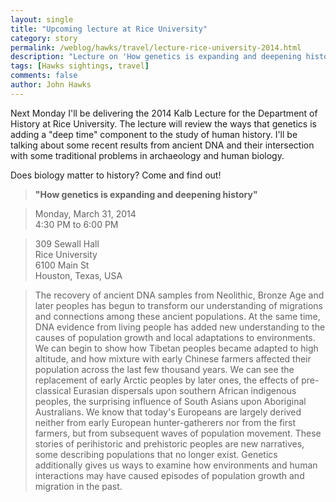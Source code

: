 ```yaml
---
layout: single 
title: "Upcoming lecture at Rice University" 
category: story
permalink: /weblog/hawks/travel/lecture-rice-university-2014.html
description: "Lecture on 'How genetics is expanding and deepening history.'"
tags: [Hawks sightings, travel] 
comments: false 
author: John Hawks 
---
```


Next Monday I'll be delivering the 2014 Kalb Lecture for the Department of History at Rice University. The lecture will review the ways that genetics is adding a "deep time" component to the study of human history. I'll be talking about some recent results from ancient DNA and their intersection with some traditional problems in archaeology and human biology. 

Does biology matter to history? Come and find out!


<blockquote><strong>"How genetics is expanding and deepening history"</strong></blockquote>

<blockquote>Monday, March 31, 2014 <br />
4:30 PM  to 6:00 PM</blockquote>

<blockquote>309 Sewall Hall <br />
Rice University <br />
6100 Main St <br />
Houston, Texas, USA <br />
</blockquote>

<blockquote>The recovery of ancient DNA samples from Neolithic, Bronze Age and later peoples has begun to transform our understanding of migrations and connections among these ancient populations. At the same time, DNA evidence from living people has added new understanding to the causes of population growth and local adaptations to environments. We can begin to show how Tibetan peoples became adapted to high altitude, and how mixture with early Chinese farmers affected their population across the last few thousand years. We can see the replacement of early Arctic peoples by later ones, the effects of pre-classical Eurasian dispersals upon southern African indigenous peoples, the surprising influence of South Asians upon Aboriginal Australians. We know that today's Europeans are largely derived neither from early European hunter-gatherers nor from the first farmers, but from subsequent waves of population movement. These stories of perihistoric and prehistoric peoples are new narratives, some describing populations that no longer exist. Genetics additionally gives us ways to examine how environments and human interactions may have caused episodes of population growth and migration in the past.</blockquote>
